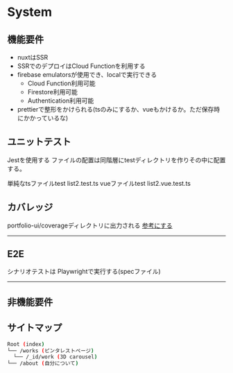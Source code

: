 # System

## 機能要件

- nuxtはSSR
- SSRでのデプロイはCloud Functionを利用する
- firebase emulatorsが使用でき、localで実行できる
  - Cloud Function利用可能
  - Firestore利用可能
  - Authentication利用可能
- prettierで整形をかけられる(tsのみにするか、vueもかけるか。ただ保存時にかかっているな)

## ユニットテスト

Jestを使用する
ファイルの配置は同階層にtestディレクトリを作りその中に配置する。

単純なtsファイルtest
list2.test.ts
vueファイルtest
list2.vue.test.ts

## カバレッジ

portfolio-ui/coverageディレクトリに出力される
[参考にする](https://qiita.com/takasp/items/5864d0601c41a769a2a0)

---

## E2E

シナリオテストは
Playwrightで実行する(specファイル)

---

## 非機能要件

## サイトマップ

```sh
Root (index)
└── /works (ピンタレストページ)
  └── /_id/work (3D carousel)
└── /about (自分について)
```
